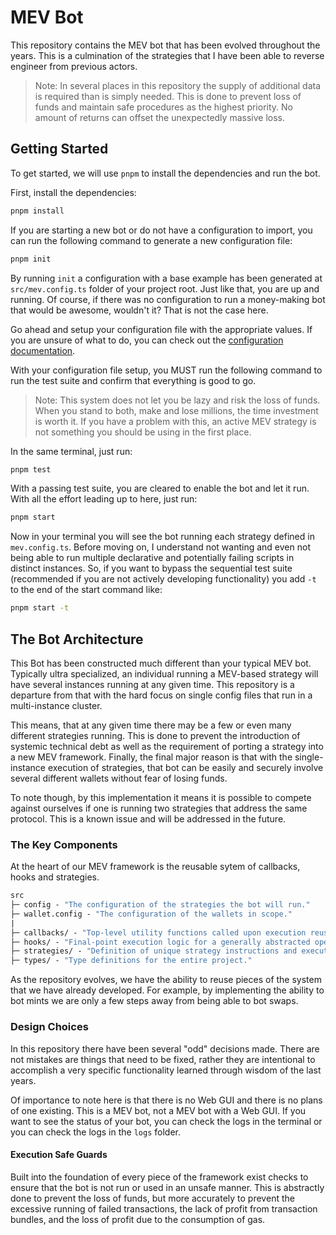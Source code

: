 # MEV Bot

This repository contains the MEV bot that has been evolved throughout the years. This is a culmination of the strategies that I have been able to reverse engineer from previous actors.

> Note:
> In several places in this repository the supply of additional data is required than is simply needed. This is done to prevent loss of funds and maintain safe procedures as the highest priority. No amount of returns can offset the unexpectedly massive loss.

## Getting Started

To get started, we will use `pnpm` to install the dependencies and run the bot.

First, install the dependencies:

```bash
pnpm install
```

If you are starting a new bot or do not have a configuration to import, you can run the following command to generate a new configuration file:

```bash
pnpm init
```

By running `init` a configuration with a base example has been generated at `src/mev.config.ts` folder of your project root. Just like that, you are up and running. Of course, if there was no configuration to run a money-making bot that would be awesome, wouldn't it? That is not the case here.

Go ahead and setup your configuration file with the appropriate values. If you are unsure of what to do, you can check out the [configuration documentation](./docs/configuration.md).

With your configuration file setup, you MUST run the following command to run the test suite and confirm that everything is good to go.

> Note:
> This system does not let you be lazy and risk the loss of funds. When you stand to both, make and lose millions, the time investment is worth it. If you have a problem with this, an active MEV strategy is not something you should be using in the first place.

In the same terminal, just run:

```bash
pnpm test
```

With a passing test suite, you are cleared to enable the bot and let it run. With all the effort leading up to here, just run:

```bash
pnpm start
```

Now in your terminal you will see the bot running each strategy defined in `mev.config.ts`. Before moving on, I understand not wanting and even not being able to run multiple declarative and potentially failing scripts in distinct instances. So, if you want to bypass the sequential test suite (recommended if you are not actively developing functionality) you add `-t` to the end of the start command like:

```bash
pnpm start -t
```

## The Bot Architecture

This Bot has been constructed much different than your typical MEV bot. Typically ultra specialized, an individual running a MEV-based strategy will have several instances running at any given time. This repository is a departure from that with the hard focus on single config files that run in a multi-instance cluster.

This means, that at any given time there may be a few or even many different strategies running. This is done to prevent the introduction of systemic technical debt as well as the requirement of porting a strategy into a new MEV framework. Finally, the final major reason is that with the single-instance execution of strategies, that bot can be easily and securely involve several different wallets without fear of losing funds.

To note though, by this implementation it means it is possible to compete against ourselves if one is running two strategies that address the same protocol. This is a known issue and will be addressed in the future.

### The Key Components

At the heart of our MEV framework is the reusable sytem of callbacks, hooks and strategies.

```ml
src
├─ config - "The configuration of the strategies the bot will run."
├─ wallet.config - "The configuration of the wallets in scope."
| 
├─ callbacks/ - "Top-level utility functions called upon execution reused by many hooks."
├─ hooks/ - "Final-point execution logic for a generally abstracted operation."
├─ strategies/ - "Definition of unique strategy instructions and execution logic."
├─ types/ - "Type definitions for the entire project."
```

As the repository evolves, we have the ability to reuse pieces of the system that we have already developed. For example, by implementing the ability to bot mints we are only a few steps away from being able to bot swaps.

### Design Choices

In this repository there have been several "odd" decisions made. There are not mistakes are things that need to be fixed, rather they are intentional to accomplish a very specific functionality learned through wisdom of the last years.

Of importance to note here is that there is no Web GUI and there is no plans of one existing. This is a MEV bot, not a MEV bot with a Web GUI. If you want to see the status of your bot, you can check the logs in the terminal or you can check the logs in the `logs` folder.

#### Execution Safe Guards

Built into the foundation of every piece of the framework exist checks to ensure that the bot is not run or used in an unsafe manner. This is abstractly done to prevent the loss of funds, but more accurately to prevent the excessive running of failed transactions, the lack of profit from transaction bundles, and the loss of profit due to the consumption of gas.
